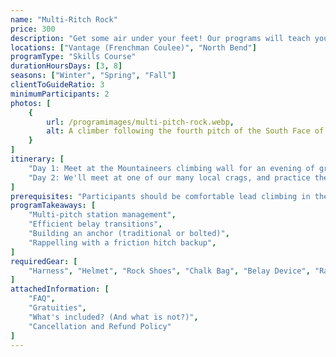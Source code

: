 ```yaml
---
name: "Multi-Ritch Rock"
price: 300
description: "Get some air under your feet! Our programs will teach you how to climb multi-pitch routes and get down safe."
locations: ["Vantage (Frenchman Coulee)", "North Bend"]
programType: "Skills Course"
durationHoursDays: [3, 8]
seasons: ["Winter", "Spring", "Fall"]
clientToGuideRatio: 3
minimumParticipants: 2
photos: [
    {
        url: /programimages/multi-pitch-rock.webp,
        alt: A climber following the fourth pitch of the South Face of Lexington Tower in Washington Pass, North Cascades National Park.
    }
]
itinerary: [
    "Day 1: Meet at the Mountaineers climbing wall for an evening of ground school. We'll cover basic multipitch fundmentals like building anchors, belaying from above, managing rope at a transition.",
    "Day 2: We'll meet at one of our many local crags, and practice the skills you learned on the ground."
]
prerequisites: "Participants should be comfortable lead climbing in the gym or outside, and have a good grasp of single-pitch fundamentals."
programTakeaways: [
    "Multi-pitch station management",
    "Efficient belay transitions",
    "Building an anchor (traditional or bolted)",
    "Rappelling with a friction hitch backup",
]
requiredGear: [
    "Harness", "Helmet", "Rock Shoes", "Chalk Bag", "Belay Device", "Rappel Device", "Locking Carabiner", "Anchor material"
]
attachedInformation: [
    "FAQ",
    "Gratuities",
    "What's included? (And what is not?)",
    "Cancellation and Refund Policy"
]
---
```

